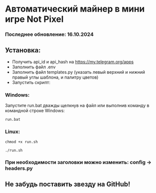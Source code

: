 # Автоматический майнер в мини игре Not Pixel

### Последнее обновление: 16.10.2024

## Установка:

- Получить api_id и api_hash на https://my.telegram.org/apps
- Заполнить файл .env
- Заполнить файл templates.py (указать левый верхний и нижний правый углы шаблона, и палитру цветов)
- Запустить скрипт:

### Windows:
Запустите run.bat дважды щелкнув на файл или выполнив команду в командной строке Windows:
```
run.bat
```

### Linux:
```
chmod +x run.sh
```
```
./run.sh
```

### При необходимости заголовки можно изменить: config -> headers.py

## Не забудь поставить звезду на GitHub!